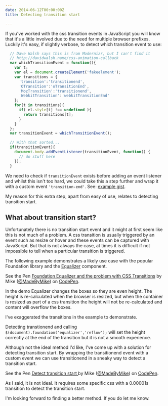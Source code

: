 ```yaml
---
date: 2014-06-12T00:00:00Z
title: Detecting transition start

---
```


If you've worked with the css transition events in JavaScript you will know that it's a little involved due to the need for multiple browser prefixes. Luckily it's easy, if slightly verbose, to detect which transition event to use:

```javascript
  // Dave Walsh says this is from Modernizr, but I can't find it
  // http://davidwalsh.name/css-animation-callback
  var whichTransitionEvent = function(){
    var t;
    var el = document.createElement('fakeelement');
    var transitions = {
      'transition':'transitionend',
      'OTransition':'oTransitionEnd',
      'MozTransition':'transitionend',
      'WebkitTransition':'webkitTransitionEnd'
    };
    for(t in transitions){
      if( el.style[t] !== undefined ){
        return transitions[t];
      }
    }
  };
  var transitionEvent = whichTransitionEvent();

  // With that sorted...
  if(transitionEvent){
    document.body.addEventListener(transitionEvent, function() {
	  // do stuff here
	});
  }
```

We need to check if `transitionEvent` exists before adding an event listener and whilst this isn't too hard, we could take this a step further and wrap it with a custom event `'transition-end'`. See: [example gist](https://gist.github.com/MadeByMike/0563ca51e08a790e553b).

My reason for this extra step, apart from easy of use, relates to detecting transition start.

## What about transition start?

Unfortunately there is no transition start event and it might at first seem like this is not much of a problem. A css transition is usually triggered by an event such as resize or hover and these events can be captured with JavaScript. But that is not always the case, at times it is difficult if not impossible to tell when a particular transition is triggered.

The following example demonstrates a likely use case with the popular Foundation library and the [Equalizer](http://foundation.zurb.com/docs/components/equalizer.html) component.

<p data-height="650" data-theme-id="6646" data-slug-hash="ImxHA" data-default-tab="result" class='codepen'>See the Pen <a href='http://codepen.io/MadeByMike/pen/ImxHA/'>Foundation Equalizer and the problem with CSS Transitions</a> by Mike (<a href='http://codepen.io/MadeByMike'>@MadeByMike</a>) on <a href='http://codepen.io'>CodePen</a>.</p>
<script async src="//codepen.io/assets/embed/ei.js"></script>

In the demo Equalizer changes the boxes so they are even height. The height is re-calculated when the browser is resized, but when the container is resized as part of a css transition the height will not be re-calculated and content will overflow the boxes.

I've exaggerated the transitions in the example to demonstrate.

Detecting transtionend and calling `$(document).foundation('equalizer','reflow');` will set the height correctly at the end of the transition but it is not a smooth experience.

Although not the ideal method I'd like, I've come up with a solution for detecting transition start. By wrapping the transitionend event with a custom event we can use transitionend in a sneaky way to detect a transition start.

<p data-height="500" data-theme-id="6646" data-slug-hash="sBjzn" data-default-tab="result" class='codepen'>See the Pen <a href='http://codepen.io/MadeByMike/pen/sBjzn/'>Detect transition start </a> by Mike (<a href='http://codepen.io/MadeByMike'>@MadeByMike</a>) on <a href='http://codepen.io'>CodePen</a>.</p>
<script async src="//codepen.io/assets/embed/ei.js"></script>

As I said, it is not ideal. It requires some specific css with a 0.00001s transition to detect the transition start.

I'm looking forward to finding a better method. If you do let me know.
